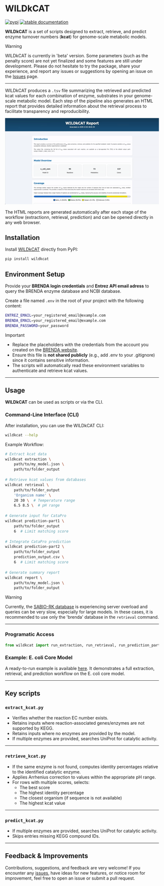 # WILDkCAT

[![pypi](https://img.shields.io/pypi/v/wildkcat.svg)](https://pypi.org/project/wildkcat/) [![stable documentation](https://img.shields.io/badge/docs-stable-blue)](https://h-escoffier.github.io/WILDkCAT/)

**WILDkCAT** is a set of scripts designed to extract, retrieve, and predict enzyme turnover numbers (**kcat**) for genome-scale metabolic models.   


> [!WARNING] 
> WILDkCAT is currently in 'beta' version. Some parameters (such as the penalty score) are not yet finalized and some features are still under development.
> Please do not hesitate to try the package, share your experience, and report any issues or suggestions by opening an issue on the [Issues](https://github.com/h-escoffier/WILDkCAT/issues) page.

---

WILDkCAT produces a `.tsv` file summarizing the retrieved and predicted kcat values for each combination of enzyme, substrates in your genome-scale metabolic model.
Each step of the pipeline also generates an HTML report that provides detailed information about the retrieval process to facilitate transparency and reproducibility.

<p align="center"> <img src="docs/report_example.gif" alt="WILDkCAT Report Demo" width="700"/> </p>

The HTML reports are generated automatically after each stage of the workflow (extractionn, retrieval, prediction) and can be opened directly in any web browser. 

## Installation

Install [WILDkCAT](https://pypi.org/project/wildkcat/) directly from PyPI:

```bash
pip install wildkcat
```

## Environment Setup 

Provide your **BRENDA login credentials** and **Entrez API email adress** to query the BRENDA enzyme database and NCBI database.

Create a file named `.env` in the root of your project with the following content:

```bash
ENTREZ_EMAIL=your_registered_email@example.com
BRENDA_EMAIL=your_registered_email@example.com
BRENDA_PASSWORD=your_password
```

> [!IMPORTANT] 
> * Replace the placeholders with the credentials from the account you created on the [BRENDA website](https://www.brenda-enzymes.org).
> * Ensure this file is **not shared publicly** (e.g., add .env to your .gitignore) since it contains sensitive information.
> * The scripts will automatically read these environment variables to authenticate and retrieve kcat values.

---

## Usage

**WILDkCAT** can be used as scripts or via the CLI.

### Command-Line Interface (CLI)

After installation, you can use the WILDkCAT CLI:

```bash
wildkcat --help
```

Example Workflow:

```bash
# Extract kcat data
wildkcat extraction \
    path/to/my_model.json \
    path/to/folder_output

# Retrieve kcat values from databases
wildkcat retrieval \
    path/to/folder_output
    'Organism name' \
    20 30 \  # Temperature range
    6.5 8.5 \  # pH range

# Generate input for CataPro
wildkcat prediction-part1 \
    path/to/folder_output
    6  # Limit matching score 

# Integrate CataPro prediction
wildkcat prediction-part2 \
    path/to/folder_output
    prediction_output.csv \
    6  # Limit matching score

# Generate summary report
wildkcat report \
    path/to/my_model.json \
    path/to/folder_output
```

> [!WARNING]  
> Currently, the [SABIO-RK database](http://sabio.h-its.org) is experiencing server overload and queries can be very slow, especially for large models. In these cases, it is recommended to use only the 'brenda' database in the `retrieval` command.

---

### Programatic Access 

```python
from wildkcat import run_extraction, run_retrieval, run_prediction_part1, run_prediction_part2, generate_summary_report
```

### Example: E. coli Core Model
A ready-to-run example is available [here](https://github.com/h-escoffier/WILDkCAT/blob/main/scripts/run_wildkcat.py). 
It demonstrates a full extraction, retrieval, and prediction workflow on the E. coli core model.

---

## Key scripts 

### `extract_kcat.py`
- Verifies whether the reaction EC number exists.  
- Retains inputs where reaction-associated genes/enzymes are not supported by KEGG.  
- Retains inputs where no enzymes are provided by the model.  
- If multiple enzymes are provided, searches UniProt for catalytic activity.  

---

### `retrieve_kcat.py`
- If the same enzyme is not found, computes identity percentages relative to the identified catalytic enzyme.  
- Applies Arrhenius correction to values within the appropriate pH range.  
- For rows with multiple scores, selects:
  - The best score  
  - The highest identity percentage  
  - The closest organism (if sequence is not available)  
  - The highest kcat value  

---

### `predict_kcat.py`
- If multiple enzymes are provided, searches UniProt for catalytic activity.  
- Skips entries missing KEGG compound IDs.  

--- 

## Feedback & Improvements

Contributions, suggestions, and feedback are very welcome! If you encounter any [issues](https://github.com/h-escoffier/WILDkCAT/issues), have ideas for new features, or notice room for improvement, feel free to open an issue or submit a pull request.
